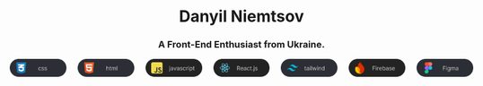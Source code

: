 

<h1 align="center">Danyil Niemtsov</h1> 

<h3 align="center">A Front-End Enthusiast from Ukraine.</h3>

<p align="center" style="display: flex; justify-content: center;">
<img style="width: 20%; margin: 0 10px;" src="./images/css.svg"/>
<img style="width: 20%; margin: 0 10px;" src="./images/html.svg"/>
<img style="width: 20%; margin: 0 10px;" src="./images/javascript.svg"/>
<img style="width: 20%; margin: 0 10px;" src="./images/reactjs.svg"/>
<img style="width: 20%; margin: 0 10px;" src="./images/tailwind.svg"/>
<img style="width: 20%; margin: 0 10px;" src="./images/Firebase.svg"/>
<img style="width: 20%; margin: 0 10px;" src="./images/Figma.svg"/>
</p>




